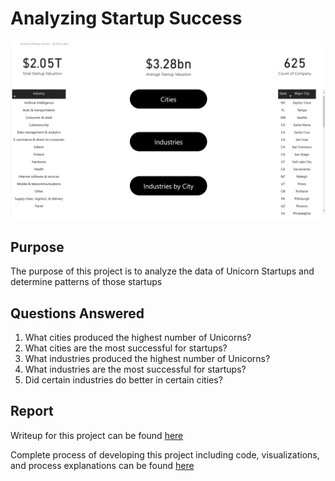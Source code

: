 # Analyzing Startup Success

[![image](/Visualizations/Dashboard.png)](https://app.powerbi.com/view?r=eyJrIjoiOTQzMGZlNmItZDk2Ny00N2MzLTkxN2EtODk3MzhmMDAwNWExIiwidCI6IjE0MmQ2ZmUxLWQyYmYtNDJmMy1iNDA4LWUzOGI1Njg4NzQyYiIsImMiOjF9)

## Purpose

The purpose of this project is to analyze the data of Unicorn Startups and determine patterns of those startups

## Questions Answered

1.	What cities produced the highest number of Unicorns?
2.	What cities are the most successful for startups?
3.	What industries produced the highest number of Unicorns?
4.	What industries are the most successful for startups?
5.	Did certain industries do better in certain cities?

## Report

Writeup for this project can be found [here](https://nicholaslukas.com/Startup-Analysis)

Complete process of developing this project including code, visualizations, and process explanations can be found [here](https://github.com/n-lukas/Analyzing-Startup-Success/blob/main/ProcessCreation.md)
 
